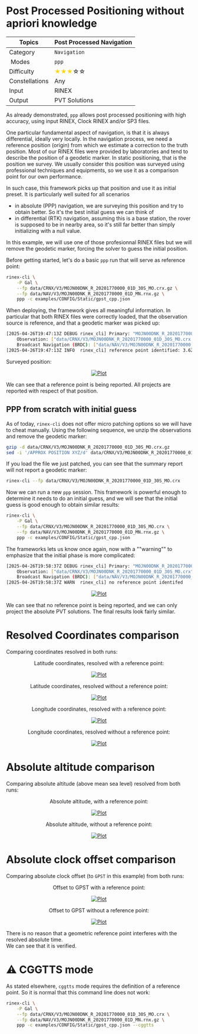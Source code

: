 Post Processed Positioning without apriori knowledge
====================================================

| Topics         | Post Processed Navigation                                             |
|----------------|-----------------------------------------------------------------------|
| Category       | `Navigation`                                                          |
| Modes          | `ppp`                                                                 |
| Difficulty     | <span style="color:gold"> &#9733;&#9733;&#9733;</span>&#9734;&#9734;  |
| Constellations | Any                                                                   |
| Input          | RINEX                                                                 |
| Output         | PVT Solutions                                                         |

As already demonstrated, `ppp` allows post processed positioning with high accuracy,
using input RINEX, Clock RINEX and/or SP3 files. 

One particular fundamental aspect of navigation, is that it is always differential, ideally
very locally. In the navigation process, we need a reference position (origin) from which we estimate
a correction to the truth position. Most of our RINEX files were provided by laboratories and tend
to describe the position of a geodetic marker. In static positioning, that is the position
we survey. We usually consider this position was surveyed using professional techniques and equipments,
so we use it as a comparison point for our own performance.

In such case, this framework picks up that position and use it as initial preset. It is particularly well suited for
all scenarios

- in absolute (PPP) navigation, we are surveying this position and try to obtain better. So it's the best initial guess
we can think of
- in differential (RTK) navigation, assuming this is a base station, the rover is supposed to be in nearby area, so it's still
far better than simply initializing with a null value.

In this example, we will use one of those profesionnal RINEX files but we will remove the geodetic marker, forcing
the solver to guess the initial position.

Before getting started, let's do a basic `ppp` run that will serve as reference point:

```bash
rinex-cli \
    -P Gal \
    --fp data/CRNX/V3/MOJN00DNK_R_20201770000_01D_30S_MO.crx.gz \
    --fp data/NAV/V3/MOJN00DNK_R_20201770000_01D_MN.rnx.gz \
    ppp -c examples/CONFIG/Static/gpst_cpp.json
```

When deploying, the framework gives all meaningful information. In particular that both RINEX files were
correctly loaded, that the observation source is reference, and that a geodetic marker was picked up:

```bash
[2025-04-26T19:47:13Z DEBUG rinex_cli] Primary: "MOJN00DNK_R_20201770000_01D_30S_MO"
    Observation: ["data/CRNX/V3/MOJN00DNK_R_20201770000_01D_30S_MO.crx.gz"]
    Broadcast Navigation (BRDC): ["data/NAV/V3/MOJN00DNK_R_20201770000_01D_MN.rnx.gz"]
[2025-04-26T19:47:13Z INFO  rinex_cli] reference point identified: 3.62843E3km, 5.62059E2km, 5.19787E3km (lat=54.94432°, long=8.80538°)
```

Surveyed position:   

<div align="center">
    <a href=https://github.com/rtk-rs/rinex-cli/blob/main/plots/survey-demo/survey-map.png>
        <img src=https://github.com/rtk-rs/rinex-cli/blob/main/plots/survey-demo/survey-map.png alt="Plot">
    </a>
</div>

We can see that a reference point is being reported. All projects are reported with respect of that position.

## PPP from scratch with initial guess

As of today, `rinex-cli` does not offer micro patching options so we will have to cheat manually.
Using the following sequence, we unzip the observations and remove the geodetic marker:

```bash 
gzip -d data/CRNX/V3/MOJN00DNK_R_20201770000_01D_30S_MO.crx.gz
sed -i '/APPROX POSITION XYZ/d' data/CRNX/V3/MOJN00DNK_R_20201770000_01D_30S_MO.crx
```

If you load the file we just patched, you can see that the summary report will not report a geodetic marker:

```bash
rinex-cli --fp data/CRNX/V3/MOJN00DNK_R_20201770000_01D_30S_MO.crx
```

Now we can run a new `ppp` session. This framework is powerful enough to determine it needs to do an initial guess,
and we will see that the initial guess is good enough to obtain similar results:

```bash
rinex-cli \
    -P Gal \
    --fp data/CRNX/V3/MOJN00DNK_R_20201770000_01D_30S_MO.crx \
    --fp data/NAV/V3/MOJN00DNK_R_20201770000_01D_MN.rnx.gz \
    ppp -c examples/CONFIG/Static/gpst_cpp.json
```

The frameworks lets us know once again, now with a ""warning"" to emphasize that the 
initial phase is more complicated:

```bash
[2025-04-26T19:58:37Z DEBUG rinex_cli] Primary: "MOJN00DNK_R_20201770000_01D_30S_MO"
    Observation: ["data/CRNX/V3/MOJN00DNK_R_20201770000_01D_30S_MO.crx"]
    Broadcast Navigation (BRDC): ["data/NAV/V3/MOJN00DNK_R_20201770000_01D_MN.rnx.gz"]
[2025-04-26T19:58:37Z WARN  rinex_cli] no reference point identifed
```

<div align="center">
    <a href=https://github.com/rtk-rs/rinex-cli/blob/main/plots/survey-demo/absolute-map.png>
        <img src=https://github.com/rtk-rs/rinex-cli/blob/main/plots/survey-demo/absolute-map.png alt="Plot">
    </a>
</div>

We can see that no reference point is being reported, and we can only project the absolute PVT solutions.
The final results look fairly similar. 

Resolved Coordinates comparison
===============================

Comparing coordinates resolved in both runs:

<div align="center">
    <p>
        Latitude coordinates, resolved with a reference point:
    </p>
    <a href=https://github.com/rtk-rs/rinex-cli/blob/main/plots/survey-demo/survey-latitude.png>
        <img src=https://github.com/rtk-rs/rinex-cli/blob/main/plots/survey-demo/survey-latitude.png alt="Plot">
    </a>
</div>

<div align="center">
    <p>
        Latitude coordinates, resolved without a reference point:
    </p>
    <a href=https://github.com/rtk-rs/rinex-cli/blob/main/plots/survey-demo/absolute-latitude.png>
        <img src=https://github.com/rtk-rs/rinex-cli/blob/main/plots/survey-demo/absolute-latitude.png alt="Plot">
    </a>
</div>

<div align="center">
    <p>
        Longitude coordinates, resolved with a reference point:
    </p>
    <a href=https://github.com/rtk-rs/rinex-cli/blob/main/plots/survey-demo/survey-longitude.png>
        <img src=https://github.com/rtk-rs/rinex-cli/blob/main/plots/survey-demo/survey-longitude.png alt="Plot">
    </a>
</div>
<div align="center">
    <p>
        Longitude coordinates, resolved without a reference point:
    </p>
    <a href=https://github.com/rtk-rs/rinex-cli/blob/main/plots/survey-demo/absolute-longitude.png>
        <img src=https://github.com/rtk-rs/rinex-cli/blob/main/plots/survey-demo/absolute-longitude.png alt="Plot">
    </a>
</div>

Absolute altitude comparison
============================

Comparing absolute altitude (above mean sea level) resolved from both runs:

<div align="center">
    <p>
        Absolute altitude, with a reference point:
    </p>
    <a href=https://github.com/rtk-rs/rinex-cli/blob/main/plots/survey-demo/survey-altitude.png>
        <img src=https://github.com/rtk-rs/rinex-cli/blob/main/plots/survey-demo/survey-altitude.png alt="Plot">
    </a>
</div>
<div align="center">
    <p>
        Absolute altitude, without a reference point:
    </p>
    <a href=https://github.com/rtk-rs/rinex-cli/blob/main/plots/survey-demo/absolute-altitude.png>
        <img src=https://github.com/rtk-rs/rinex-cli/blob/main/plots/survey-demo/absolute-altitude.png alt="Plot">
    </a>
</div>

Absolute clock offset comparison
================================

Comparing absolute clock offset (to `GPST` in this example) from both runs:

<div align="center">
    <p>
        Offset to GPST with a reference point:
    </p>
    <a href=https://github.com/rtk-rs/rinex-cli/blob/main/plots/survey-demo/survey-clock.png>
        <img src=https://github.com/rtk-rs/rinex-cli/blob/main/plots/survey-demo/survey-clock.png alt="Plot">
    </a>
</div>
<div align="center">
    <p>
        Offset to GPST without a reference point:
    </p>
    <a href=https://github.com/rtk-rs/rinex-cli/blob/main/plots/survey-demo/absolute-clock.png>
        <img src=https://github.com/rtk-rs/rinex-cli/blob/main/plots/survey-demo/absolute-clock.png alt="Plot">
    </a>
</div>

There is no reason that a geometric reference point interferes with the resolved absolute time.  
We can see that it is verified.

:warning: CGGTTS mode
=====================

As stated elsewhere, `cggtts` mode requires the definition of a reference point. 
So it is normal that this command line does not work:

```bash
rinex-cli \
    -P Gal \
    --fp data/CRNX/V3/MOJN00DNK_R_20201770000_01D_30S_MO.crx \
    --fp data/NAV/V3/MOJN00DNK_R_20201770000_01D_MN.rnx.gz \
    ppp -c examples/CONFIG/Static/gpst_cpp.json --cggtts
```
